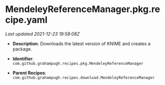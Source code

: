 # MendeleyReferenceManager.pkg.recipe.yaml

_Last updated 2021-12-23 19:58:08Z_

- **Description**: Downloads the latest version of KNIME and creates a package.

- **Identifier**: `com.github.grahampugh.recipes.pkg.MendeleyReferenceManager`

- **Parent Recipes**: `com.github.grahampugh.recipes.download.MendeleyReferenceManager`